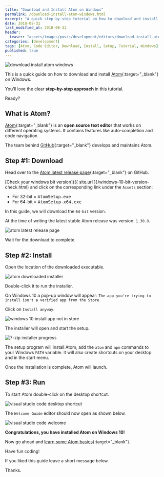```yaml
---
title: "Download and Install Atom on Windows"
permalink: /download-install-atom-windows.html
excerpt: "A quick step-by-step tutorial on how to download and install Atom on Windows 10."
date: 2018-08-31
last_modified_at: 2018-08-31
header:
  teaser: "assets/images/posts/development/editors/download-install-atom-windows.png"
categories: [development]
tags: [Atom, Code Editor, Download, Install, Setup, Tutorial, Windows]
published: true
---
```


<img src="{{ site.url }}/assets/images/posts/development/editors/download-install-atom-windows.png" alt="download install atom windows" class="align-right title-image">

This is a quick guide on how to download and install [Atom](https://atom.io/){:target="_blank"} on Windows.

You’ll love the clear **step-by-step approach** in this tutorial.

Ready?

## What is Atom?

[Atom](https://en.wikipedia.org/wiki/Atom_(text_editor)){:target="_blank"} is an **open source text editor** that works on different operating systems. It contains features like auto-completion and code navigation.

The team behind [GitHub](https://github.com/){:target="_blank"} develops and maintains Atom.

## Step #1: Download

Head over to the [Atom latest release page](https://github.com/atom/atom/releases/latest){:target="_blank"} on GitHub.

[Check your windows bit version]({{ site.url }}/windows-10-bit-version-check.html) and click on the corresponding link under the `Assets` section:

* For 32-bit = <kbd>AtomSetup.exe</kbd>
* For 64-bit = <kbd>AtomSetup-x64.exe</kbd>

In this guide, we will download the `64-bit` version.

At the time of writing the latest stable Atom release was version: `1.30.0`.

<img src="{{ site.url }}/assets/images/posts/development/editors/atom-latest-release-page.png" alt="atom latest release page">

Wait for the download to complete.

## Step #2: Install

Open the location of the downloaded executable.

<img src="{{ site.url }}/assets/images/posts/development/editors/atom-downloaded-installer.png" alt="atom downloaded installer">

Double-click it to run the installer.

On Windows 10 a pop-up window will appear: `The app you're trying to install isn't a verified app from the Store`

Click on `Install anyway`.

<img src="{{ site.url }}/assets/images/posts/windows-10-install-app-not-in-store.png" alt="windows 10 install app not in store">

The installer will open and start the setup.

<img src="{{ site.url }}/assets/images/posts/development/editors/atom-installer-progress.png" alt="7-zip installer progress">

The setup program will install Atom, add the `atom` and `apm` commands to your Windows `PATH` variable. It will also create shortcuts on your desktop and in the start menu.

Once the installation is complete, Atom will launch.

## Step #3: Run

To start Atom double-click on the desktop shortcut.

<img src="{{ site.url }}/assets/images/posts/development/editors/atom-desktop-shortcut.png" alt="visual studio code desktop shortcut">

The `Welcome Guide` editor should now open as shown below.

<img src="{{ site.url }}/assets/images/posts/development/editors/atom-welcome-guide.png" alt="visual studio code welcome">

**Congratulations, you have installed Atom on Windows 10!**

Now go ahead and [learn some Atom basics](https://flight-manual.atom.io/getting-started/sections/atom-basics/){:target="_blank"}.

Have fun coding!

If you liked this guide leave a short message below.

Thanks.
